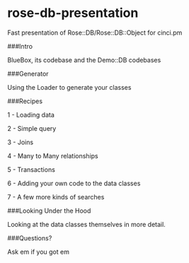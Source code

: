 rose-db-presentation
====================

Fast presentation of Rose::DB/Rose::DB::Object for cinci.pm

###Intro

BlueBox, its codebase and the Demo::DB codebases

###Generator

Using the Loader to generate your classes

###Recipes

1 - Loading data

2 - Simple query

3 - Joins

4 - Many to Many relationships

5 - Transactions

6 - Adding your own code to the data classes

7 - A few more kinds of searches

###Looking Under the Hood

Looking at the data classes themselves in more detail.

###Questions?

Ask em if you got em

